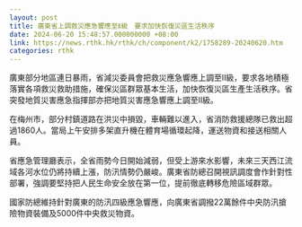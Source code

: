 ```yaml
---
layout: post
title: 廣東省上調救災應急響應至Ⅱ級　要求加快恢復災區生活秩序
date: 2024-06-20 15:48:57.000000000 +08:00
link: https://news.rthk.hk/rthk/ch/component/k2/1758289-20240620.htm
categories: rthk
---
```


廣東部分地區連日暴雨，省減災委員會把救災應急響應上調至Ⅱ級，要求各地積極落實各項救災救助措施，確保災區群眾基本生活，加快恢復災區生產生活秩序。省突發地質災害應急指揮部亦把地質災害應急響應上調至Ⅱ級。

在梅州市，部分村鎮道路在洪災中損毀，車輛難以進入，省消防救援總隊已救出超過1860人。當局上午安排多架直升機在體育場循環起降，運送物資和接送相關人員。

省應急管理廳表示，全省雨勢今日開始減弱，但受上游來水影響，未來三天西江流域各河水位仍將持續上漲，防汛情勢仍嚴峻。廣東省防總召開視訊調度會作針對性部署，強調要堅持把人民生命安全放在第一位，提前徹底轉移危險區域群眾。

國家防總維持針對廣東的防汛四級應急響應，向廣東省調撥22萬餘件中央防汛搶險物資裝備及5000件中央救災物資。
